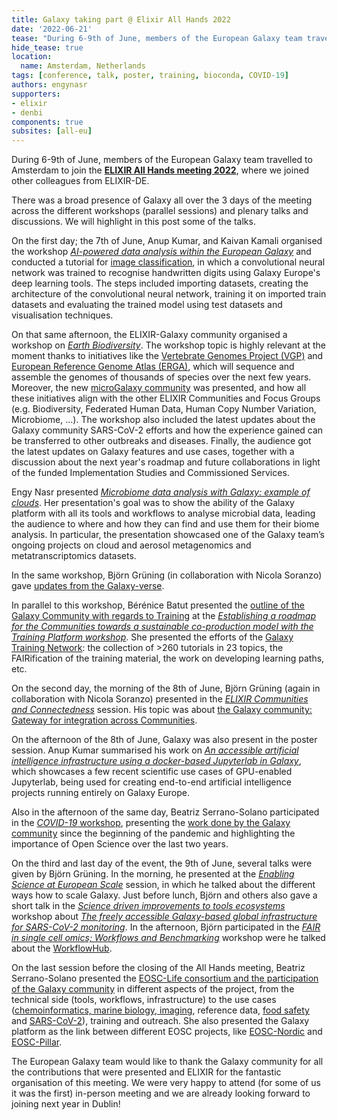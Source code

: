 ```yaml
---
title: Galaxy taking part @ Elixir All Hands 2022
date: '2022-06-21'
tease: "During 6-9th of June, members of the European Galaxy team travelled to Amsterdam to join the ELIXIR All Hands meeting 2022 where we joined other colleagues from ELIXIR-DE."
hide_tease: true
location:
  name: Amsterdam, Netherlands
tags: [conference, talk, poster, training, bioconda, COVID-19]
authors: engynasr
supporters:
- elixir
- denbi
components: true
subsites: [all-eu]
---
```


During 6-9th of June, members of the European Galaxy team travelled to Amsterdam to join the [**ELIXIR All Hands meeting 2022**](https://elixir-europe.org/all_hands_2022), where we joined other colleagues from ELIXIR-DE.

<twitter tweet="1533824511795142657"></twitter>
<twitter tweet="1534872847126089728"></twitter>

There was a broad presence of Galaxy all over the 3 days of the meeting across the different workshops (parallel sessions) and plenary talks and discussions. We will highlight in this post some of the talks.

On the first day; the 7th of June, Anup Kumar, and Kaivan Kamali organised the workshop [*AI-powered data analysis within the European Galaxy*](https://docs.google.com/document/d/17IVSvLmnianF6VOLO7GQfwPFDTpm9DF95ShHXnaarNo/edit#heading=h.8yacamuak08k) and conducted a tutorial for [image classification](https://training.galaxyproject.org/training-material/topics/statistics/tutorials/CNN/tutorial.html), in which a convolutional neural network was trained to recognise handwritten digits using Galaxy Europe's deep learning tools. The steps included importing datasets, creating the architecture of the convolutional neural network, training it on imported train datasets and evaluating the trained model using test datasets and visualisation techniques.

<twitter tweet="1534113948135747584"></twitter>

On that same afternoon, the ELIXIR-Galaxy community organised a workshop on [*Earth Biodiversity*](https://docs.google.com/presentation/d/1YvJsPK0DAcl2_pFwfCcYx9KnEM0eRyMcI82uOVUCZVg/edit). The workshop topic is highly relevant at the moment thanks to initiatives like the [Vertebrate Genomes Project (VGP)](https://vertebrategenomesproject.org/) and [European Reference Genome Atlas (ERGA)](https://erga-online.eu/), which will sequence and assemble the genomes of thousands of species over the next few years. Moreover, the new [microGalaxy community](https://galaxyproject.org/community/#communities-of-practice) was presented, and how all these initiatives align with the other ELIXIR Communities and Focus Groups (e.g. Biodiversity, Federated Human Data, Human Copy Number Variation, Microbiome, ...). The workshop also included the latest updates about the Galaxy community SARS-CoV-2 efforts and how the experience gained can be transferred to other outbreaks and diseases. Finally, the audience got the latest updates on Galaxy features and use cases, together with a discussion about the next year's roadmap and future collaborations in light of the funded Implementation Studies and Commissioned Services.

Engy Nasr presented [*Microbiome data analysis with Galaxy: example of clouds*](https://docs.google.com/presentation/d/1YvJsPK0DAcl2_pFwfCcYx9KnEM0eRyMcI82uOVUCZVg/edit#slide=id.g130105c60be_0_61). Her presentation's goal was to show the ability of the Galaxy platform with all its tools and workflows to analyse microbial data, leading the audience to where and how they can find and use them for their biome analysis. In particular, the presentation showcased one of the Galaxy team’s ongoing projects on cloud and aerosol metagenomics and metatranscriptomics datasets.

<twitter tweet="1534163078165811203"></twitter>

In the same workshop, Björn Grüning (in collaboration with Nicola Soranzo) gave [updates from the Galaxy-verse](https://docs.google.com/presentation/d/1YvJsPK0DAcl2_pFwfCcYx9KnEM0eRyMcI82uOVUCZVg/edit#slide=id.g130105c60be_0_75).

<twitter tweet="1534164199621988356"></twitter>

In parallel to this workshop, Bérénice Batut presented the [outline of the  Galaxy Community with regards to Training](https://docs.google.com/presentation/d/10hMdBFX2x3pTc95HyEzG6xg0V0nKBtd0batf5M8SJYg/edit#slide=id.g1229a6b8fb8_0_50)
 at the [*Establishing a roadmap for the Communities towards a sustainable co-production model with the Training Platform workshop*](https://docs.google.com/document/d/1vlHODVnN9RFTp2fr2NCcLV4ujb8Js3EH6NqXHfP_F9E/edit#). She presented the efforts of the [Galaxy Training Network](https://training.galaxyproject.org/): the collection of >260 tutorials in 23 topics, the FAIRification of the training material, the work on developing learning paths, etc.

On the second day, the morning of the 8th of June, Björn Grüning (again in collaboration with Nicola Soranzo) presented in the [*ELIXIR Communities and Connectedness*](https://docs.google.com/document/d/194CPrabfk0qd9uTnxOFB2WNkppyiRfIPZxp1o6XYlg4/edit?usp=sharing) session. His topic was about [the Galaxy community: Gateway for integration across Communities](https://docs.google.com/presentation/d/1Ya-UDX5QuOVKEVQ1RuKZqdful4y425vh5qyap0QWoyU/edit?usp=sharing).

<twitter tweet="1534831098659741697"></twitter>

On the afternoon of the 8th of June, Galaxy was also present in the poster session. Anup Kumar summarised his work on [*An accessible artificial intelligence infrastructure using a docker-based Jupyterlab in Galaxy*](https://drive.google.com/file/d/1a96OvZpNjLEFK8UqFrNgt7SOof5NFyA6/view?usp=sharing), which showcases a few recent scientific use cases of GPU-enabled Jupyterlab, being used for creating end-to-end artificial intelligence projects running entirely on Galaxy Europe.

Also in the afternoon of the same day, Beatriz Serrano-Solano participated in the [*COVID-19* workshop](https://docs.google.com/document/d/1FKBYBxehpaxFT_vLURwq5TbyQjxI4sYiSKeULT0ioso/edit), presenting the [work done by the Galaxy community](https://docs.google.com/presentation/d/1scNZjk61eCZzk3qrKos96zKcBoFFJP6BdqRZ302iT5M/edit#slide=id.g128cc83e3ba_1_4) since the beginning of the pandemic and highlighting the importance of Open Science over the last two years.

<twitter tweet="1534529389697937409"></twitter>
<twitter tweet="1534527617939939332"></twitter>

On the third and last day of the event, the 9th of June, several talks were given by Björn Grüning. In the morning, he presented at the [*Enabling Science at European Scale*](https://docs.google.com/document/d/1uqF_AogQ2N4hLstlzH1QGsRoWE0IHKmeLMKVBkYfSb0/edit) session, in which he talked about the different ways how to scale Galaxy. Just before lunch, Björn and others also gave a short talk in the [*Science driven improvements to tools ecosystems*](https://docs.google.com/document/d/1VA_9_1TOECPL26exs4Nyow_Y2V9RGzOnzF0WYcmLxyo/edit?usp=sharing) workshop about [*The freely accessible Galaxy-based global infrastructure for SARS-CoV-2 monitoring*](https://docs.google.com/presentation/d/1tawHFNttXOIHKiwaY_cR3CA7iXFMMkjXs6hJiDCjOzo/edit#slide=id.g1298f06212d_0_50). In the afternoon, Björn participated in the [*FAIR in single cell omics; Workflows and Benchmarking*](https://docs.google.com/document/d/13pOfy2nkajjzsjvlGV_ch_0EvB6say1LBdOKtbXyVsY/edit#) workshop were he talked about the [WorkflowHub](https://workflowhub.eu/).

<twitter tweet="1534804591535181824"></twitter>
<twitter tweet="1534807219740581888"></twitter>

On the last session before the closing of the All Hands meeting, Beatriz Serrano-Solano presented the [EOSC-Life consortium and the participation of the Galaxy community](https://docs.google.com/presentation/d/1Wv1teYk2Egww6fg5RbD5iq4s_5qkaVby2OXHmkaYVW4/edit#slide=id.g130fad382dc_0_0) in different aspects of the project, from the technical side (tools, workflows, infrastructure) to the use cases ([chemoinformatics, marine biology, imaging](https://usegalaxy-eu.github.io/posts/2021/03/10/eosc-life-d6/), reference data, [food safety](https://usegalaxy-eu.github.io/posts/2021/12/08/pathogen-detection-eosc-life-grant/) and [SARS-CoV-2](https://usegalaxy-eu.github.io/news?tag=COVID-19)), training and outreach. She also presented the Galaxy platform as the link between different EOSC projects, like [EOSC-Nordic](https://www.eosc-nordic.eu/) and [EOSC-Pillar](https://www.eosc-pillar.eu/).

<twitter tweet="1534904940451311616"></twitter>
<twitter tweet="1534919493377466368"></twitter>

The European Galaxy team would like to thank the Galaxy community for all the contributions that were presented and ELIXIR for the fantastic organisation of this meeting. We were very happy to attend (for some of us it was the first) in-person meeting and we are already looking forward to joining next year in Dublin! 

